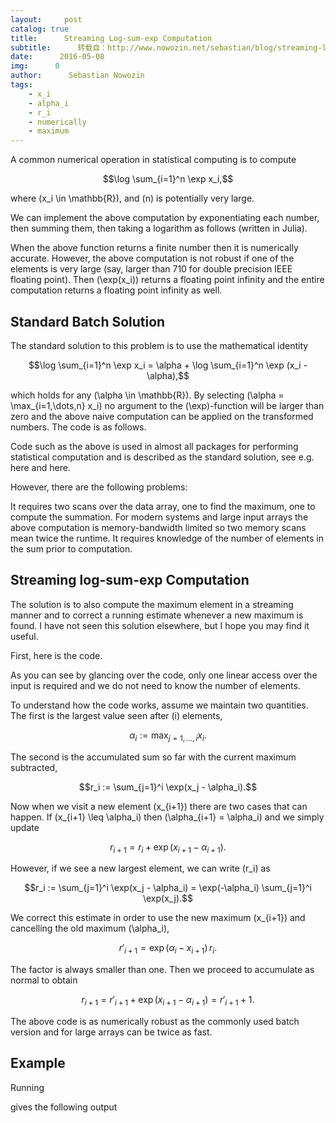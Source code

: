 ```yaml
---
layout:     post
catalog: true
title:      Streaming Log-sum-exp Computation
subtitle:      转载自：http://www.nowozin.net/sebastian/blog/streaming-log-sum-exp-computation.html
date:      2016-05-08
img:      0
author:      Sebastian Nowozin
tags:
    - x_i
    - alpha_i
    - r_i
    - numerically
    - maximum
---
```


A common numerical operation in statistical computing is to compute

$$\log \sum_{i=1}^n \exp x_i,$$

where \(x_i \in \mathbb{R}\), and \(n\) is potentially very large.

We can implement the above computation by exponentiating each number, then
summing them, then taking a logarithm as follows (written in
Julia).

When the above function returns a finite number then it is numerically
accurate. However, the above computation is not robust if one of the elements is very large (say, larger than 710 for double precision IEEE floating point).
Then \(\exp(x_i)\) returns a floating point infinity and the entire computation
returns a floating point infinity as well.

## Standard Batch Solution

The standard solution to this problem is to use the mathematical identity

$$\log \sum_{i=1}^n \exp x_i = \alpha + \log \sum_{i=1}^n \exp (x_i - \alpha),$$

which holds for any \(\alpha \in \mathbb{R}\).
By selecting \(\alpha = \max_{i=1,\dots,n} x_i\) no argument to the
\(\exp\)-function will be larger than zero and the above naive computation can
be applied on the transformed numbers.
The code is as follows.

Code such as the above is used in almost all packages for performing
statistical computation and is described as the standard solution, see e.g.
here
and here.

However, there are the following problems:

It requires two scans over the data array, one to find the maximum, one to
 compute the summation. For modern systems and large input arrays the above
 computation is memory-bandwidth limited so two memory scans mean twice the
 runtime.
It requires knowledge of the number of elements in the sum prior to
 computation.

## Streaming log-sum-exp Computation

The solution is to also compute the maximum element in a streaming manner and
to correct a running estimate whenever a new maximum is found.
I have not seen this solution elsewhere, but I hope you may find it useful.

First, here is the code.

As you can see by glancing over the code, only one linear access over the
input is required and we do not need to know the number of elements.

To understand how the code works, assume we maintain two quantities.
The first is the largest value seen after \(i\) elements,

$$\alpha_i := \max_{j = 1,\dots,i} x_i.$$

The second is the accumulated sum so far with the current maximum subtracted,

$$r_i := \sum_{j=1}^i \exp(x_j - \alpha_i).$$

Now when we visit a new element \(x_{i+1}\) there are two cases that can happen.
If \(x_{i+1} \leq \alpha_i\) then \(\alpha_{i+1} = \alpha_i\) and we simply update

$$r_{i+1} = r_i + \exp(x_{i+1} - \alpha_{i+1}).$$

However, if we see a new largest element, we can write \(r_i\) as

$$r_i := \sum_{j=1}^i \exp(x_j - \alpha_i) = \exp(-\alpha_i) \sum_{j=1}^i \exp(x_j).$$

We correct this estimate in order to use the new maximum \(x_{i+1}\) and
cancelling the old maximum \(\alpha_i\),

$$r'_{i+1} = \exp(\alpha_i - x_{i+1}) \, r_i.$$

The factor is always smaller than one.
Then we proceed to accumulate as normal to obtain

$$r_{i+1} = r'_{i+1} + \exp(x_{i+1} - \alpha_{i+1}) = r'_{i+1} + 1.$$

The above code is as numerically robust as the commonly used batch version and
for large arrays can be twice as fast.

## Example

Running

gives the following output
